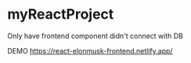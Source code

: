 # myReactProject 

Only have frontend component didn't connect with DB




DEMO
https://react-elonmusk-frontend.netlify.app/
